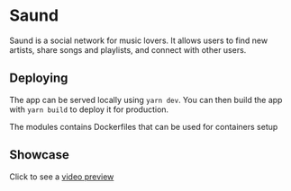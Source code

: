 # Saund

Saund is a social network for music lovers. It allows users to find new artists, share songs and playlists, and connect with other users.

## Deploying

The app can be served locally using `yarn dev`. You can then build the app with `yarn build` to deploy it for production.

The modules contains Dockerfiles that can be used for containers setup

## Showcase

Click to see a [video preview](https://i.imgur.com/iySq4UV.mp4)
